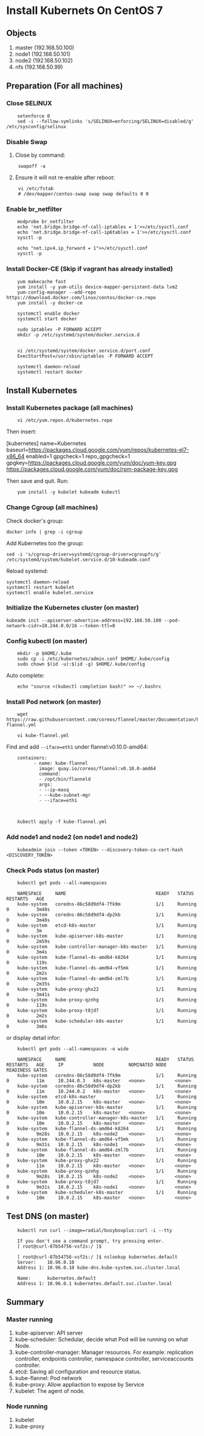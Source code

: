 # Install Kubernets On CentOS 7

## Objects

1. master   (192.168.50.100)
2. node1    (192.168.50.101)
3. node2    (192.168.50.102)
4. nfs      (192.168.50.99)

## Preparation (For all machines)

### Close SELINUX

        setenforce 0
        sed -i --follow-symlinks 's/SELINUX=enforcing/SELINUX=disabled/g' /etc/sysconfig/selinux

### Disable Swap

1. Close by command:

        swapoff -a

2. Ensure it will not re-enable after reboot:
        
        vi /etc/fstab
        # /dev/mapper/centos-swap swap swap defaults 0 0

### Enable br_netfilter

        modprobe br_netfilter
        echo 'net.bridge.bridge-nf-call-iptables = 1'>>/etc/sysctl.conf
        echo 'net.bridge.bridge-nf-call-ip6tables = 1'>>/etc/sysctl.conf
        sysctl -p

        echo "net.ipv4.ip_forward = 1">>/etc/sysctl.conf
        sysctl -p

### Install Docker-CE (Skip if vagrant has already installed)

        yum makecache fast
        yum install -y yum-utils device-mapper-persistent-data lvm2
        yum-config-manager --add-repo https://download.docker.com/linux/centos/docker-ce.repo
        yum install -y docker-ce

        systemctl enable docker
        systemctl start docker

        sudo iptables -P FORWARD ACCEPT
        mkdir -p /etc/systemd/system/docker.service.d


        vi /etc/systemd/system/docker.service.d/port.conf
        ExecStartPost=/usr/sbin/iptables -P FORWARD ACCEPT

        systemctl daemon-reload
        systemctl restart docker

## Install Kubernetes

### Install Kubernetes package (all machines)

        vi /etc/yum.repos.d/kubernetes.repo

Then insert:

[kubernetes]
name=Kubernetes
baseurl=https://packages.cloud.google.com/yum/repos/kubernetes-el7-x86_64
enabled=1
gpgcheck=1
repo_gpgcheck=1
gpgkey=https://packages.cloud.google.com/yum/doc/yum-key.gpg
        https://packages.cloud.google.com/yum/doc/rpm-package-key.gpg

Then save and quit. Run:

        yum install -y kubelet kubeadm kubectl


### Change Cgroup (all machines)

Check docker's group:

    docker info | grep -i cgroup

Add Kubernetes too the group:

    sed -i 's/cgroup-driver=systemd/cgroup-driver=cgroupfs/g' /etc/systemd/system/kubelet.service.d/10-kubeadm.conf

Reload systemd:

    systemctl daemon-reload
    systemctl restart kubelet
    systemctl enable kubelet.service

### Initialize the Kubernetes cluster (on master)

    kubeadm init --apiserver-advertise-address=192.168.50.100 --pod-network-cidr=10.244.0.0/16 –-token-ttl=0


### Config kubectl (on master)

        mkdir -p $HOME/.kube
        sudo cp -i /etc/kubernetes/admin.conf $HOME/.kube/config
        sudo chown $(id -u):$(id -g) $HOME/.kube/config

Auto complete:

        echo "source <(kubectl completion bash)" >> ~/.bashrc 


### Install Pod network (on master)

        wget https://raw.githubusercontent.com/coreos/flannel/master/Documentation/kube-flannel.yml
        
        vi kube-flannel.yml

Find and add `--iface=eth1` under flannel:v0.10.0-amd64:

        containers:
              - name: kube-flannel
                image: quay.io/coreos/flannel:v0.10.0-amd64
                command:
                - /opt/bin/flanneld
                args:
                - --ip-masq
                - --kube-subnet-mgr
                - --iface=eth1



        kubectl apply -f kube-flannel.yml

### Add node1 and node2 (on node1 and node2)

        kubeadmin join --token <TOKEN> --discovery-token-ca-cert-hash <DISCOVERY_TOKEN>


### Check Pods status (on master)

        kubectl get pods --all-namespaces

        NAMESPACE     NAME                                 READY   STATUS    RESTARTS   AGE
        kube-system   coredns-86c58d9df4-7fk9m             1/1     Running   0          3m40s
        kube-system   coredns-86c58d9df4-dp2kb             1/1     Running   0          3m40s
        kube-system   etcd-k8s-master                      1/1     Running   0          3m
        kube-system   kube-apiserver-k8s-master            1/1     Running   0          2m59s
        kube-system   kube-controller-manager-k8s-master   1/1     Running   0          3m4s
        kube-system   kube-flannel-ds-amd64-k8264          1/1     Running   0          119s
        kube-system   kube-flannel-ds-amd64-vf5mk          1/1     Running   0          2m2s
        kube-system   kube-flannel-ds-amd64-zml7b          1/1     Running   0          2m35s
        kube-system   kube-proxy-ghx22                     1/1     Running   0          3m41s
        kube-system   kube-proxy-qznhg                     1/1     Running   0          119s
        kube-system   kube-proxy-t8jd7                     1/1     Running   0          2m2s
        kube-system   kube-scheduler-k8s-master            1/1     Running   0          3m6s

or display detail infor:

        kubectl get pods --all-namespaces -o wide 

        NAMESPACE     NAME                                 READY   STATUS    RESTARTS   AGE     IP           NODE         NOMINATED NODE   READINESS GATES
        kube-system   coredns-86c58d9df4-7fk9m             1/1     Running   0          11m     10.244.0.3   k8s-master   <none>           <none>
        kube-system   coredns-86c58d9df4-dp2kb             1/1     Running   0          11m     10.244.0.2   k8s-master   <none>           <none>
        kube-system   etcd-k8s-master                      1/1     Running   0          10m     10.0.2.15    k8s-master   <none>           <none>
        kube-system   kube-apiserver-k8s-master            1/1     Running   0          10m     10.0.2.15    k8s-master   <none>           <none>
        kube-system   kube-controller-manager-k8s-master   1/1     Running   0          10m     10.0.2.15    k8s-master   <none>           <none>
        kube-system   kube-flannel-ds-amd64-k8264          1/1     Running   0          9m28s   10.0.2.15    k8s-node2    <none>           <none>
        kube-system   kube-flannel-ds-amd64-vf5mk          1/1     Running   0          9m31s   10.0.2.15    k8s-node1    <none>           <none>
        kube-system   kube-flannel-ds-amd64-zml7b          1/1     Running   0          10m     10.0.2.15    k8s-master   <none>           <none>
        kube-system   kube-proxy-ghx22                     1/1     Running   0          11m     10.0.2.15    k8s-master   <none>           <none>
        kube-system   kube-proxy-qznhg                     1/1     Running   0          9m28s   10.0.2.15    k8s-node2    <none>           <none>
        kube-system   kube-proxy-t8jd7                     1/1     Running   0          9m31s   10.0.2.15    k8s-node1    <none>           <none>
        kube-system   kube-scheduler-k8s-master            1/1     Running   0          10m     10.0.2.15    k8s-master   <none>           <none>


## Test DNS (on master)

        kubectl run curl --image=radial/busyboxplus:curl -i --tty

        If you don't see a command prompt, try pressing enter.
        [ root@curl-87b54756-vsf2s:/ ]$ 

        [ root@curl-87b54756-vsf2s:/ ]$ nslookup kubernetes.default
        Server:    10.96.0.10
        Address 1: 10.96.0.10 kube-dns.kube-system.svc.cluster.local

        Name:      kubernetes.default
        Address 1: 10.96.0.1 kubernetes.default.svc.cluster.local


## Summary

### Master running

1. kube-apiserver: API server
2. kube-scheduler: Schedular, decide what Pod will be running on what Node.
3. kube-controller-manager: Manager resources. For example: replication controller, endpoints controller, namespace controller, serviceaccounts controller.
4. etcd: Saving all configuration and resource status.
5. kube-flannel: Pod network 
6. kube-proxy: Allow appliaction to expose by Service
7. kubelet: The agent of node.

### Node running

1. kubelet
2. kube-proxy
